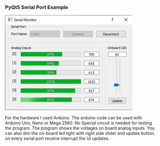 ### PyQt5 Serial Port Example
![Image](GUI.jpg)

For the hardware I used Arduino. The arduino code can be used with Arduino Uno, Nano or Mega 2560. No Special circuit is needed for testing the program. The program shows the voltages on board analog inputs. You can also dim the on-board led light with right side slider and update button. on every serial port receive interrupt the UI updates.

